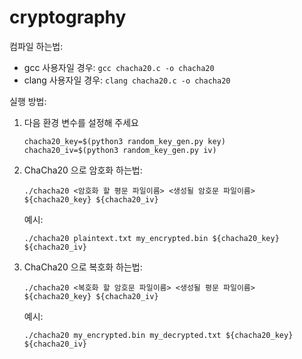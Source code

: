 # cryptography

컴파일 하는법:
* gcc 사용자일 경우: `gcc chacha20.c -o chacha20`
* clang 사용자일 경우: `clang chacha20.c -o chacha20`

실행 방법:
1. 다음 환경 변수를 설정해 주세요
    ```
    chacha20_key=$(python3 random_key_gen.py key)
    chacha20_iv=$(python3 random_key_gen.py iv)
    ```
1. ChaCha20 으로 암호화 하는법:
    ```
    ./chacha20 <암호화 할 평문 파일이름> <생성될 암호문 파일이름> ${chacha20_key} ${chacha20_iv}
    ```
    예시:
    ```
    ./chacha20 plaintext.txt my_encrypted.bin ${chacha20_key} ${chacha20_iv}
    ```

1. ChaCha20 으로 복호화 하는법:
    ```
    ./chacha20 <복호화 할 암호문 파일이름> <생성될 평문 파일이름> ${chacha20_key} ${chacha20_iv}
    ```
    예시:
    ```
    ./chacha20 my_encrypted.bin my_decrypted.txt ${chacha20_key} ${chacha20_iv}
    ```

